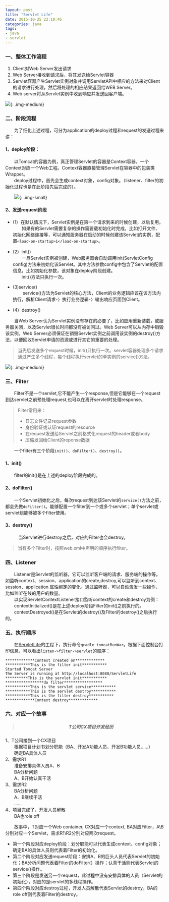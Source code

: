 ```yaml
---
layout: post
title: "Servlet Life"
date: 2015-10-25 22:19:46
categories: java
tags: 
- java
- servlet
---
```

### 一、整体工作流程
1. Client对Web Server发出请求
2. Web Server接收到请求后，将其发送给Servlet容器
3. Servlet容器产生Servlet实例对象并调用ServletAPI中相应的方法来对Client的请求进行处理，然后将处理的相应结果返回给WEB Server。
4. Web server将从Servlet实例中收到响应并发送回客户端。

![](/assets/img/client-server.png){: .img-medium}

### 二、阶段流程
　　为了细化上述过程，可分为application的deploy过程和request的发送过程来讲：

#### 1、deploy阶段：
　　以Tomcat的容器为例，真正管理Servlet的容器是Context容器。一个Context对应一个Web工程。Context容器直接管理Servlet在容器中的包装类Wrapper。  
　　deploy过程中，首先会生成context对象，config对象。（listener、filter的初始化过程也是在此阶段先后完成的）。  

　　![](/assets/img/servlet-container.png){: .img-small}

#### 2、发送request阶段

* (1）在默认情况下，Servlet实例是在第一个请求到来的时候创建，以后复用。  
　　如果有的Servlet需要复杂的操作需要载初始化时完成，比如打开文件、初始化网络连接等，可以通知服务器在启动的时候创建该Servlet的实例，配置`<load-on-startup>1</load-on-startup>`。

* (2）init()  
　　一旦Servlet实例被创建，Web服务器会自动调用init(ServletConfig config)方法来初始化该Servlet。其中方法参数config中包含了Servlet的配置信息，比如初始化参数，该对象在deploy阶段创建。  
　　init()方法只执行一次。

* (3)service()  
　　 service()方法为Servlet的核心方法，Client的业务逻辑应该在该方法内执行，解析Client请求-〉执行业务逻辑-〉输出响应页面到Client。

* (4）destroy()  

　　当Web Server认为Servlet实例没有存在的必要了，比如应用重新装载，或服务器关闭，以及Servlet很长时间都没有被访问过。Web Server可以从内存中销毁该实例。Web Server必须保证在销毁Servlet实例之前调用该实例的destroy()方法，以便回收Servlet申请的资源或进行其它的重要的处理。
>当先后发送多个request时候，init()只执行一次。servlet容器处理多个请求通过产生多个线程，每个线程执行servlet的单实例的service()方法。

![](/assets/img/servletLife.png){: .img-medium}

### 三、Filter
　　Filter不是一个servlet,它不能产生一个response,但是它能够在一个request到达servlet之前预处理request,也可以在离开servlet时处理response。
>Filter常用来：<br>
>* 日志文件记录request参数<br>
>* 身份验证或认证request的resource<br>
>* 在request发送给Servlet之前格式化request的header或者body<br>
>* 压缩发回给Client的reponse数据

　　一个filter有三个阶段`init()`、`doFilter()`、`destroy()`。

#### 1、init()
　　filter的init()是在上述的deploy阶段完成的。

#### 2、doFilter()　
　　一个Servlet初始化之后，每次request到达该Servlet的`service()`方法之前，都会先做`doFilter()`。能够配置一个filter到一个或多个servlet；单个servlet或servlet组能够被多个filter使用。

#### 3、destroy()
　　　当Servlet进行destroy之后，对应的Filter也会destroy。
>当有多个Filter时，按照web.xml中声明的顺序执行filter。

### 四、Listener
　　Listener是Servlet的监听器，它可以监听客户端的请求、服务端的操作等。如监听context、session、application的create,destroy,可以监听到context、session、application
属性绑定的变化。通过监听器，可以自动激发一些操作，比如监听在线的用户的数量。  
　　以实现ServletContextListener接口监听context的create和destroy为例：
　　contextInitialized()是在上述deploy阶段Filter的init()之前执行的。  
　　contextDestroyed()是在Servlet的destroy()及Filter的destroy()之后执行的。
　　
### 五、执行顺序
　　在[ServletLife](https://github.com/zhangyuyu/ServletLife)的工程下，执行命令`gradle tomcatRunWar`。根据下面控制台打印信息，可以看出`listen->filter->servlet`的顺序：
```
*************Context created on*************
***********This is the filter init***********
Started Tomcat Server
The Server is running at http://localhost:8080/ServletLife
**********This is the servlet init***********
*****************do filter*****************
***********This is the servlet service***********
***********This is the servlet destroy***********
***********This is the filter destroy***********
*************Context destroy*************
```

### 六、对应一个故事
><h5 align = "center">T公司CX项目开发经历</h5>
1、T公司接到一个CX项目<br>
　　根据项目计划书划分职能（BA、开发A功能人员、开发B功能人员……）<br>
　　确定BA具体人员<br>
2、需求R1<br>
　　准备安排具体人员A、B<br>
　　BA分析问题<br>
　　A、B开始认真干活<br>
3、需求R2<br>
　　BA分析问题<br>
　　A、B继续干活<br>
　　……<br>
4、项目完成了，开发人员解散<br>
　　BA也role off<br>
   
　　故事中，T对应一个Web container, CX对应一个context, BA对应Filter，A\B分别对应一个Servlet，需求R1\R2分别对应两次request。  
* 第一个阶段对应deploy阶段：划分职能可以代表生成context、config对象；确定BA的具体人员则代表着Filter的初始化。  
* 第二个阶段对应发送request阶段：安排A、B的巨头人员代表Servlet的初始化；BA分析问题代表着Filter的doFilter(）操作；认真干活则代表Servlet的service()操作。  
* 第三个阶段是发送另一个request，此过程中没有安排具体的人员（Servlet的初始化），对应的是servlet的多线程操作。  
* 第四个阶段对应destroy过程，开发人员解散代表Servlet的destroy，BA的role off则代表着Filter的destroy。
  
